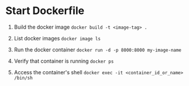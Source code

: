 # Start Dockerfile
1. Build the docker image
`docker build -t <image-tag> .`

2. List docker images
`docker image ls`

3. Run the docker container
`docker run -d -p 8000:8000 my-image-name`

4. Verify that container is running
`docker ps`

5. Access the container's shell
`docker exec -it <container_id_or_name> /bin/sh`
